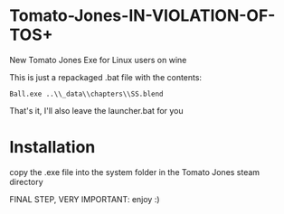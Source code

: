 # Tomato-Jones-IN-VIOLATION-OF-TOS+

New Tomato Jones Exe for Linux users on wine

This is just a repackaged .bat file with the contents:

    Ball.exe ..\\_data\\chapters\\SS.blend

That's it, I'll also leave the launcher.bat for you

# Installation
copy the .exe file into the system folder in the Tomato Jones steam directory

FINAL STEP, VERY IMPORTANT: enjoy :)
